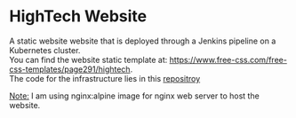 # HighTech Website

A static website website that is deployed through a Jenkins pipeline on a Kubernetes cluster. <br />
You can find the website static template at: https://www.free-css.com/free-css-templates/page291/hightech. <br />
The code for the infrastructure lies in this [repositroy](https://github.com/andrew-anter/hightech-app-Infrastructure/)

<ins>Note:</ins> I am using nginx:alpine image for nginx web server to host the website.



